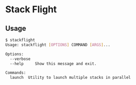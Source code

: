 # Stack Flight

## Usage
```bash                    
$ stackflight
Usage: stackflight [OPTIONS] COMMAND [ARGS]...

Options:
  --verbose
  --help     Show this message and exit.

Commands:
  launch  Utility to launch multiple stacks in parallel


```